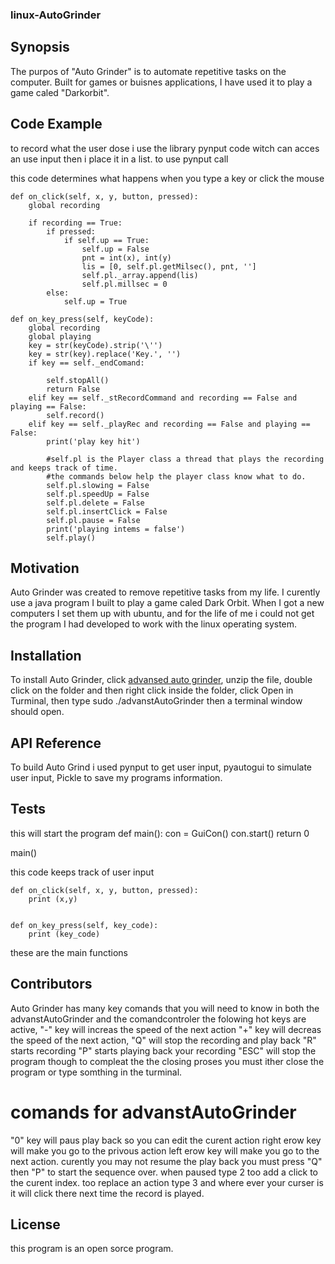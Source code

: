 ### linux-AutoGrinder
## Synopsis

The purpos of "Auto Grinder" is to automate repetitive tasks on the computer. Built for games or buisnes applications, I have used it to play a game caled "Darkorbit".

## Code Example

to record what the user dose i use the library pynput code witch can acces an use input then i place it in a list.
to use pynput call 


this code determines what happens when you type a key or click the mouse

    def on_click(self, x, y, button, pressed):
        global recording

        if recording == True:
            if pressed:
                if self.up == True:
                    self.up = False
                    pnt = int(x), int(y)
                    lis = [0, self.pl.getMilsec(), pnt, '']
                    self.pl._array.append(lis)
                    self.pl.millsec = 0
            else:
                self.up = True

    def on_key_press(self, keyCode):
        global recording
        global playing
        key = str(keyCode).strip('\'')
        key = str(key).replace('Key.', '')
        if key == self._endComand:

            self.stopAll()
            return False
        elif key == self._stRecordCommand and recording == False and playing == False:
            self.record()
        elif key == self._playRec and recording == False and playing == False:
            print('play key hit')

            #self.pl is the Player class a thread that plays the recording and keeps track of time.
            #the commands below help the player class know what to do.
            self.pl.slowing = False
            self.pl.speedUp = False
            self.pl.delete = False
            self.pl.insertClick = False
            self.pl.pause = False
            print('playing intems = false')
            self.play()




## Motivation

Auto Grinder was created to remove repetitive tasks from my life.  I curently use a java program I built to play a game caled Dark Orbit. When I got a new computers I set them up with ubuntu, and for the life of me i could not get the program I had developed to work with the linux operating system.

## Installation
To install Auto Grinder, click <a href="https://github.com/slamjeron/linux-AutoGrinder/raw/master/autogrinder2/dist/advanstAutoGrinder.zip" download="advancedAutoGrinder">advansed auto grinder</a>, unzip the file, double click on the folder and then
right click inside the folder, click Open in Turminal, then type sudo ./advanstAutoGrinder then a terminal window should open.

## API Reference
To build Auto Grind i used pynput to get user input, pyautogui to simulate user input, Pickle to save my programs information.

## Tests
this will start the program
def main():
    con = GuiCon()
    con.start()
    return 0


main()

this code keeps track of user input

    def on_click(self, x, y, button, pressed):
        print (x,y)


    def on_key_press(self, key_code):
        print (key_code)
these are the main functions

## Contributors

Auto Grinder has many key comands that you will need to know
in both the advanstAutoGrinder and the comandcontroler the folowing hot keys are active,
"-" key will increas the speed of the next action "+" key will decreas the speed of the next action,
"Q" will stop the recording and play back "R" starts recording "P" starts playing back your recording
"ESC" will stop the program though to compleat the the closing proses you must ither close the program or
type somthing in the turminal.

# comands for advanstAutoGrinder
"0" key will paus play back so you can edit the curent action right erow key will make you go to the privous action left
erow key will make you go to the next action. curently you may not resume the play back you must press "Q" then "P" to start
the sequence over. when paused type 2 too add a click to the curent index. too replace an action type 3 and where ever your curser is it will click there next time the record is played.


## License

this program is an open sorce program.

